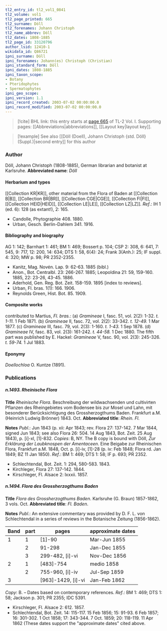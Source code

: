 ```yaml
---
tl2_entry_id: tl2_vol1_0841
tl2_volume: vol1
tl2_page_printed: 665
tl2_surname: Döll
tl2_forenames: Johann Christoph
tl2_name_abbrev: Döll
tl2_dates: 1808-1885
tl2_page_id: 33120796
author_lsid: 12410-1
wikidata_id: Q86721
ipni_surname: Döll
ipni_forenames: Johann(es) Christoph (Christian)
ipni_standard_form: Döll
ipni_dates: 1808-1885
ipni_taxon_scope: 
- Botany
- Pteridophytes
- Spermatophytes
ipni_geo_scope: 
ipni_version: 1.1
ipni_record_created: 2003-07-02 00:00:00.0
ipni_record_modified: 2003-07-02 00:00:00.0
---
```



> [!cite] BHL link: this entry starts at [page 665](https://www.biodiversitylibrary.org/page/33120796) of TL-2 Vol. I.
> Supporting pages: [[Abbreviations|abbreviations]], [[Layout key|layout key]].

> [!example] See also [[Döll (Doell), Johann Christoph {std. Döll} (Suppl.)|second entry]] for this author

### Author

Döll, Johann Christoph (1808-1885), German librarian and botanist at Karlsruhe. 
**Abbreviated name**: *Döll*

#### Herbarium and types

[[Collection KR|KR]], other material from the Flora of Baden at [[Collection B|B]], [[Collection BR|BR]], [[Collection CGE|CGE]], [[Collection FI|FI]], [[Collection HEID|HEID]], [[Collection LE|LE]], [[Collection LZ|LZ]].
*Ref*.: IH 1 (ed. 6): 128 (as extant!), 2: 165.
- Candolle, Phytographie 408. 1880.
- Urban, Gesch. Berlin-Dahlem 341. 1916.

#### Bibliography and biography

AG 1: 142; Barnhart 1: 461; BM 1: 469; Bossert p. 104; CSP 2: 308, 6: 641, 7: 545, 9: 717, 12: 200, 14: 634; DTS 1: 58, 6(4): 24; Frank 3(Anh.): 25; IF suppl. 4: 320; MW p. 98; PR 2352-2355.
- Kanitz, Mag. Novén. Lap. 9: 62-63. 1885 (bibl.)
- Anon., Bot. Centralbl. 23: 266-267. 1885; Leopoldina 21: 59, 159-160. 1885, 22: 23-26, 43-45. 1886.
- Aderhold, Gen. Reg. Bot. Zeit. 158-159. 1895 \[index to reviews\].
- Urban, Fl. bras. 1(1): 166. 1906.
- Reynolds Green, Hist. Bot. 85. 1909.

#### Composite works

contributed to Martius, *Fl. bras.*:
(a) *Gramineae* I, fasc. 51, vol. 2(2): 1-32. *t. 1-11.* 1 Feb 1871.
(b) *Gramineae* II, fasc. 72, vol. 2(2): 33-342. *t. 12-49.* 1 Mar 1877.
(c) *Gramineae* III, fasc. 79, vol. 2(3): 1-160. *t. 1-43.* 1 Sep 1878.
(d) *Gramineae* IV, fasc. 83, vol. 2(3): 161-242. *t. 44-58.* 1 Dec 1880. The fifth part was published by E. Hackel: *Gramineae* V, fasc. 90, vol. 2(3): 245-326. *t. 59-74.* 1 Jul 1883.

#### Eponymy

*Doellochloa* O. Kuntze (1891).

### Publications

##### n.1493. Rheinische Flora

**Title**
*Rheinische Flora*. Beschreibung der wildwachsenden und cultivirten Pflanzen des Rheingebietes vom Bodensee bis zur Mosel und Lahn, mit besonderer Berücksichtigung des Grossherzogthums Baden. Frankfurt a.M. (Heinrich Ludwig Brönner) 1843. Oct.
**Abbreviated title**: *Rhein. Fl.*

**Notes**
*Publ*.: Jun 1843 (p. xii: Apr 1843; rev. Flora 27: 137-142. 7 Mar 1844, signed Jun 1843; see also Flora 26: 504. 14 Aug 1843, Bot. Zeit. 25 Aug 1843), p. \[i\]-xl, \[1\]-832. *Copies*: B, NY.
The B copy is bound with Döll, *Zur Erklärung der Laubknospen der Amentaceen*. Eine Beigabe zur Rheinischen Flora, Frankfurt a.M. 1848, Oct. p. \[i\]-iv, \[1\]-28 (p. iv: Feb 1848; Flora rd. Jan 1849; BZ 11 Jan 1850).
*Ref*.: BM 1: 469; DTS 1: 58; IF p. 693; PR 2352.
- Schlechtendal, Bot. Zeit. 1: 294, 580-583. 1843.
- Kirchleger, Flora 27: 137-142. 1844.
- Kirschleger, Fl. Alsace 2: lxxxii. 1857.

##### n.1494. Flora des Grossherzogthums Baden

**Title**
*Flora des Grossherzogthums Baden*. Karlsruhe (G. Braun) 1857-1862, 3 vols. Oct.
**Abbreviated title**: *Fl. Baden*.

**Notes**
*Publ*.: An extensive commentary was provided by D. F. L. von Schlechtendal in a series of reviews in the Botanische Zeitung (1856-1862).

|Band	|part	|pages	|approximate dates|
|---	|---	|---	|---	|
|1	|1	|\[1\]-90	|Mar-Jun 1855|
|	|2	|91-298	|Jan-Dec 1855|
|	|3	|299-482, \[i\]-vi	|Nov-Dec 1856|
|2	|1	|\[483\]-754	|medio 1858|
|	|2	|755-960, \[i\]-iv	|Jul-Sep 1859|
|3	|	|\[963\]-1429, \[i\]-vi	|Jan-Feb 1862|

*Copy*: B. – Dates based on contemporary references.
*Ref*.: BM 1: 469; DTS 1: 58; Jackson p. 301; PR 2355; IDC 5391.
- Kirschleger, Fl. Alsace 2: 612. 1857.
- Schlechtendal, Bot. Zeit. 14: 115-117. 15 Feb 1856; 15: 91-93. 6 Feb 1857; 16: 301-302. 1 Oct 1858; 17: 343-344. 7 Oct. 1859; 20: 118-119. 11 Apr 1862 (These dates support the "approximate dates" cited above.

